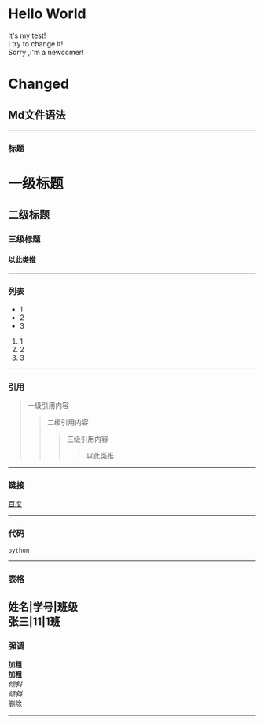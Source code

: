 # Hello World
It's my test!  
I try to change it!   
Sorry ,I'm a newcomer!
# Changed
## Md文件语法
***
### 标题
# 一级标题
## 二级标题
### 三级标题
#### 以此类推
---
### 列表
- 1
- 2
- 3
1. 1
2. 2
3. 3
***
### 引用
> 一级引用内容
>> 二级引用内容
>>> 三级引用内容
>>>> 以此类推
---
### 链接
[百度](http://baidu.com)
***
### 代码
```
python
```
***
### 表格
姓名|学号|班级  
张三|11|1班  
---
### 强调
**加粗**   
__加粗__  
*倾斜*  
_倾斜_  
~~删除~~
***









